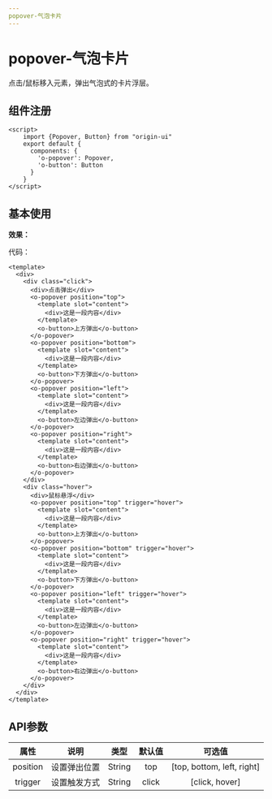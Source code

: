```yaml
---
popover-气泡卡片
---
```


# popover-气泡卡片
点击/鼠标移入元素，弹出气泡式的卡片浮层。

## 组件注册
```vue
<script>
    import {Popover, Button} from "origin-ui"
    export default {
      components: {
        'o-popover': Popover,
        'o-button': Button
      }
    }
</script>
```

## 基本使用
**效果：**
<popoverDemo></popoverDemo> 

代码：
```vue
<template>
  <div>
    <div class="click">
      <div>点击弹出</div>
      <o-popover position="top">
        <template slot="content">
          <div>这是一段内容</div>
        </template>
        <o-button>上方弹出</o-button>
      </o-popover>
      <o-popover position="bottom">
        <template slot="content">
          <div>这是一段内容</div>
        </template>
        <o-button>下方弹出</o-button>
      </o-popover>
      <o-popover position="left">
        <template slot="content">
          <div>这是一段内容</div>
        </template>
        <o-button>左边弹出</o-button>
      </o-popover>
      <o-popover position="right">
        <template slot="content">
          <div>这是一段内容</div>
        </template>
        <o-button>右边弹出</o-button>
      </o-popover>
    </div>
    <div class="hover">
      <div>鼠标悬浮</div>
      <o-popover position="top" trigger="hover">
        <template slot="content">
          <div>这是一段内容</div>
        </template>
        <o-button>上方弹出</o-button>
      </o-popover>
      <o-popover position="bottom" trigger="hover">
        <template slot="content">
          <div>这是一段内容</div>
        </template>
        <o-button>下方弹出</o-button>
      </o-popover>
      <o-popover position="left" trigger="hover">
        <template slot="content">
          <div>这是一段内容</div>
        </template>
        <o-button>左边弹出</o-button>
      </o-popover>
      <o-popover position="right" trigger="hover">
        <template slot="content">
          <div>这是一段内容</div>
        </template>
        <o-button>右边弹出</o-button>
      </o-popover>
    </div>
  </div>
</template>
```

## API参数
|     属性      | 说明           | 类型      |   默认值  |   可选值   |
| :------------: |:-------------: | :-------: | :--------: | :---------: |
| position         | 设置弹出位置    | String  |    top     |  [top, bottom, left, right]         |
| trigger | 设置触发方式      | String  |   click	  |     [click, hover]      |
